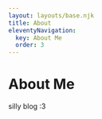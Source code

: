 ```yaml
---
layout: layouts/base.njk
title: About
eleventyNavigation:
  key: About Me
  order: 3
---
```

# About Me

silly blog :3
